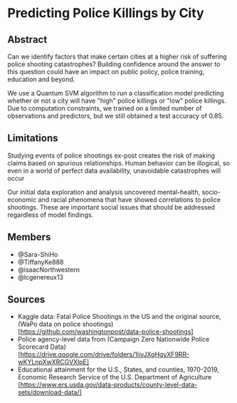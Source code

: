 # Predicting Police Killings by City

## Abstract

Can we identify factors that make certain cities at a higher risk of suffering police shooting catastrophes? Building confidence around the answer to this question could have an impact on public policy, police training, education and beyond.

We use a Quantum SVM algorithm to run a classification model predicting whether or not a city will have "high" police killings or "low" police killings. Due to computation constraints, we trained on a limited number of observations and predictors, but we still obtained a test accuracy of 0.85.

## Limitations

Studying events of police shootings ex-post creates the risk of making claims based on spurious relationships. Human behavior can be illogical, so even in a world of perfect data availability, unavoidable catastrophes will occur

Our initial data exploration and analysis uncovered mental-health, socio-economic and racial phenomena that have showed correlations to police shootings. These are important social issues that should be addressed regardless of model findings. 

## Members

 - @Sara-ShiHo
 - @TiffanyKe888
 - @isaacNorthwestern
 - @lcgenereux13

## Sources

 - Kaggle data: Fatal Police Shootings in the US and the original source, (WaPo data on police shootings)[https://github.com/washingtonpost/data-police-shootings]
 - Police agency-level data from (Campaign Zero Nationwide Police Scorecard Data)[https://drive.google.com/drive/folders/1iivJXgHgyXF9RR-wKYLnpXwXRCGVXlpE]
 - Educational attainment for the U.S., States, and counties, 1970-2019, Economic Research Service of the U.S. Department of Agriculture [https://www.ers.usda.gov/data-products/county-level-data-sets/download-data/]
